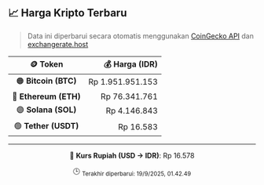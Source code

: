 

<!-- HARGA_KRIPTO -->
## 📈 Harga Kripto Terbaru

> Data ini diperbarui secara otomatis menggunakan [CoinGecko API](https://www.coingecko.com/) dan [exchangerate.host](https://exchangerate.host/)

<div align="center">

| 🪙 Token | 💰 Harga (IDR) |
|:------:|---------------:|
| 🟠 **Bitcoin (BTC)**   | Rp 1.951.951.153 |
| 🔵 **Ethereum (ETH)**  | Rp 76.341.761 |
| 🟣 **Solana (SOL)**    | Rp 4.146.843 |
| 🟢 **Tether (USDT)**   | Rp 16.583 |

---

💱 **Kurs Rupiah (USD → IDR)**: Rp 16.578

🕒 <sub>Terakhir diperbarui: 19/9/2025, 01.42.49</sub>

</div>
<!-- /HARGA_KRIPTO -->